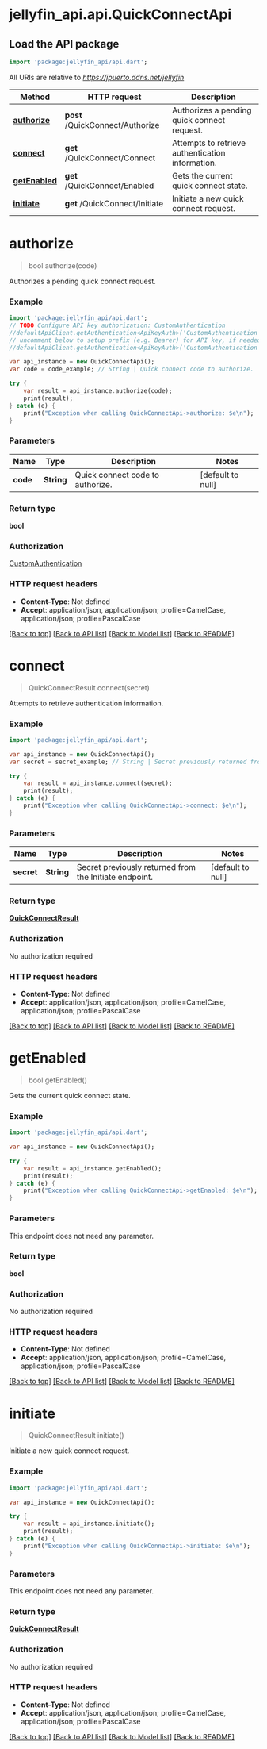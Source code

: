 # jellyfin_api.api.QuickConnectApi

## Load the API package
```dart
import 'package:jellyfin_api/api.dart';
```

All URIs are relative to *https://jpuerto.ddns.net/jellyfin*

Method | HTTP request | Description
------------- | ------------- | -------------
[**authorize**](QuickConnectApi.md#authorize) | **post** /QuickConnect/Authorize | Authorizes a pending quick connect request.
[**connect**](QuickConnectApi.md#connect) | **get** /QuickConnect/Connect | Attempts to retrieve authentication information.
[**getEnabled**](QuickConnectApi.md#getEnabled) | **get** /QuickConnect/Enabled | Gets the current quick connect state.
[**initiate**](QuickConnectApi.md#initiate) | **get** /QuickConnect/Initiate | Initiate a new quick connect request.


# **authorize**
> bool authorize(code)

Authorizes a pending quick connect request.

### Example 
```dart
import 'package:jellyfin_api/api.dart';
// TODO Configure API key authorization: CustomAuthentication
//defaultApiClient.getAuthentication<ApiKeyAuth>('CustomAuthentication').apiKey = 'YOUR_API_KEY';
// uncomment below to setup prefix (e.g. Bearer) for API key, if needed
//defaultApiClient.getAuthentication<ApiKeyAuth>('CustomAuthentication').apiKeyPrefix = 'Bearer';

var api_instance = new QuickConnectApi();
var code = code_example; // String | Quick connect code to authorize.

try { 
    var result = api_instance.authorize(code);
    print(result);
} catch (e) {
    print("Exception when calling QuickConnectApi->authorize: $e\n");
}
```

### Parameters

Name | Type | Description  | Notes
------------- | ------------- | ------------- | -------------
 **code** | **String**| Quick connect code to authorize. | [default to null]

### Return type

**bool**

### Authorization

[CustomAuthentication](../README.md#CustomAuthentication)

### HTTP request headers

 - **Content-Type**: Not defined
 - **Accept**: application/json, application/json; profile=CamelCase, application/json; profile=PascalCase

[[Back to top]](#) [[Back to API list]](../README.md#documentation-for-api-endpoints) [[Back to Model list]](../README.md#documentation-for-models) [[Back to README]](../README.md)

# **connect**
> QuickConnectResult connect(secret)

Attempts to retrieve authentication information.

### Example 
```dart
import 'package:jellyfin_api/api.dart';

var api_instance = new QuickConnectApi();
var secret = secret_example; // String | Secret previously returned from the Initiate endpoint.

try { 
    var result = api_instance.connect(secret);
    print(result);
} catch (e) {
    print("Exception when calling QuickConnectApi->connect: $e\n");
}
```

### Parameters

Name | Type | Description  | Notes
------------- | ------------- | ------------- | -------------
 **secret** | **String**| Secret previously returned from the Initiate endpoint. | [default to null]

### Return type

[**QuickConnectResult**](QuickConnectResult.md)

### Authorization

No authorization required

### HTTP request headers

 - **Content-Type**: Not defined
 - **Accept**: application/json, application/json; profile=CamelCase, application/json; profile=PascalCase

[[Back to top]](#) [[Back to API list]](../README.md#documentation-for-api-endpoints) [[Back to Model list]](../README.md#documentation-for-models) [[Back to README]](../README.md)

# **getEnabled**
> bool getEnabled()

Gets the current quick connect state.

### Example 
```dart
import 'package:jellyfin_api/api.dart';

var api_instance = new QuickConnectApi();

try { 
    var result = api_instance.getEnabled();
    print(result);
} catch (e) {
    print("Exception when calling QuickConnectApi->getEnabled: $e\n");
}
```

### Parameters
This endpoint does not need any parameter.

### Return type

**bool**

### Authorization

No authorization required

### HTTP request headers

 - **Content-Type**: Not defined
 - **Accept**: application/json, application/json; profile=CamelCase, application/json; profile=PascalCase

[[Back to top]](#) [[Back to API list]](../README.md#documentation-for-api-endpoints) [[Back to Model list]](../README.md#documentation-for-models) [[Back to README]](../README.md)

# **initiate**
> QuickConnectResult initiate()

Initiate a new quick connect request.

### Example 
```dart
import 'package:jellyfin_api/api.dart';

var api_instance = new QuickConnectApi();

try { 
    var result = api_instance.initiate();
    print(result);
} catch (e) {
    print("Exception when calling QuickConnectApi->initiate: $e\n");
}
```

### Parameters
This endpoint does not need any parameter.

### Return type

[**QuickConnectResult**](QuickConnectResult.md)

### Authorization

No authorization required

### HTTP request headers

 - **Content-Type**: Not defined
 - **Accept**: application/json, application/json; profile=CamelCase, application/json; profile=PascalCase

[[Back to top]](#) [[Back to API list]](../README.md#documentation-for-api-endpoints) [[Back to Model list]](../README.md#documentation-for-models) [[Back to README]](../README.md)

